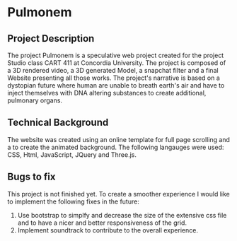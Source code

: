 # Pulmonem

## Project Description
The project Pulmonem is a speculative web project created for the project Studio class CART 411 at Concordia University. The project is composed of a 3D rendered video, a 3D generated Model, a snapchat filter and a final Website presenting all those works. The project's narrative is based on a dystopian future where human are unable to breath earth's air and have to inject themselves with DNA altering substances to create additional, pulmonary organs. 

## Technical Background
The website was created using an online template for full page scrolling and a to create the animated background. The following langauges were used: CSS, Html, JavaScript, JQuery and Three.js.

## Bugs to fix
This project is not finished yet. To create a smoother experience I would like to implement the following fixes in the future: 
1. Use bootstrap to simplfy and decrease the size of the extensive css file and to have a nicer and better responsiveness of the grid.
2. Implement soundtrack to contribute to the overall experience. 


